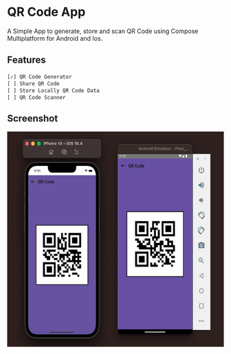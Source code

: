 # QR Code App
A Simple App to generate, store and scan QR Code using Compose Multiplatform for Android and Ios.

## Features

   ```text
   [✓] QR Code Generator
   [ ] Share QR Code
   [ ] Store Locally QR Code Data
   [ ] QR Code Scanner
   ```

## Screenshot
<img src="screenshot/screen_styled.png" width="600px" height="500px">